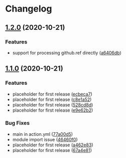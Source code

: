 # Changelog

## [1.2.0](https://www.github.com/yashanand1910/standard-release-notes/compare/v1.1.0...v1.2.0) (2020-10-21)


### Features

* support for processing github.ref directly ([a6406db](https://www.github.com/yashanand1910/standard-release-notes/commit/a6406db21694cdb198b18ddb4c03cd57dc94388c))

## [1.1.0](https://www.github.com/yashanand1910/standard-release-notes/compare/v1.0.0...v1.1.0) (2020-10-21)


### Features

* placeholder for first release ([ecbeca7](https://www.github.com/yashanand1910/standard-release-notes/commit/ecbeca7cc961acc489152cf97f9f737bed165306))
* placeholder for first release ([c8e1a52](https://www.github.com/yashanand1910/standard-release-notes/commit/c8e1a52106f0183106cd28e41df5d087172cf2bd))
* placeholder for first release ([528cd8d](https://www.github.com/yashanand1910/standard-release-notes/commit/528cd8da2fbe36405fbb5f7fcfe5225f06d88cdc))
* placeholder for first release ([e9e62b2](https://www.github.com/yashanand1910/standard-release-notes/commit/e9e62b226052bb33e69f5bf13a30d2fbc45f0165))


### Bug Fixes

* main in action.yml ([77a00d5](https://www.github.com/yashanand1910/standard-release-notes/commit/77a00d5965e1922e1fab6608e4dff3d8932c3bf1))
* module import issue ([46460f0](https://www.github.com/yashanand1910/standard-release-notes/commit/46460f018ccf23ebdc02464d8fd00ba8eea4fea0))
* placeholder for first release ([a462e83](https://www.github.com/yashanand1910/standard-release-notes/commit/a462e832f160287ddfcc4755087fdb1ea4ac3a5f))
* placeholder for first release ([67a4e81](https://www.github.com/yashanand1910/standard-release-notes/commit/67a4e81ca90fc1e62ad9f46a4efcb6090bd8063d))
